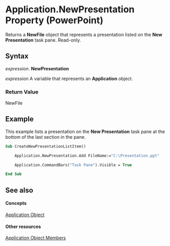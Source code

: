 
# Application.NewPresentation Property (PowerPoint)

Returns a  **NewFile** object that represents a presentation listed on the **New Presentation** task pane. Read-only.


## Syntax

 _expression_. **NewPresentation**

 _expression_ A variable that represents an **Application** object.


### Return Value

NewFile


## Example

This example lists a presentation on the  **New Presentation** task pane at the bottom of the last section in the pane.


```vb
Sub CreateNewPresentationListItem()

    Application.NewPresentation.Add FileName:="C:\Presentation.ppt"

    Application.CommandBars("Task Pane").Visible = True

End Sub
```


## See also


#### Concepts


[Application Object](978c2b99-4271-b953-4283-73b5f3d96f41.md)
#### Other resources


[Application Object Members](7a9042da-ef77-ebba-c872-f736bf486674.md)
